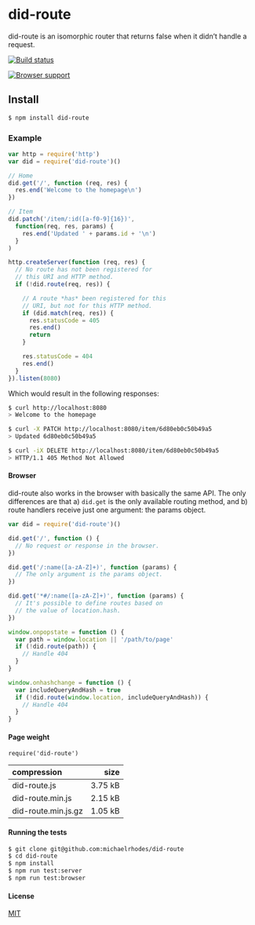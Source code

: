 # did-route

did-route is an isomorphic router that returns false when it didn’t handle a request.

[![Build status](https://travis-ci.org/michaelrhodes/did-route.svg?branch=master)](https://travis-ci.org/michaelrhodes/did-route)

[![Browser support](https://ci.testling.com/michaelrhodes/can-route.png)](https://ci.testling.com/michaelrhodes/can-route)

## Install

```sh
$ npm install did-route
```

### Example

```js
var http = require('http')
var did = require('did-route')()

// Home
did.get('/', function (req, res) {
  res.end('Welcome to the homepage\n')
})

// Item
did.patch('/item/:id([a-f0-9]{16})',
  function(req, res, params) {
    res.end('Updated ' + params.id + '\n')
  }
)

http.createServer(function (req, res) {
  // No route has not been registered for
  // this URI and HTTP method.
  if (!did.route(req, res)) { 

    // A route *has* been registered for this
    // URI, but not for this HTTP method.
    if (did.match(req, res)) {
      res.statusCode = 405
      res.end()
      return
    }

    res.statusCode = 404
    res.end()
  }
}).listen(8080)
```

Which would result in the following responses:

```sh
$ curl http://localhost:8080
> Welcome to the homepage

$ curl -X PATCH http://localhost:8080/item/6d80eb0c50b49a5
> Updated 6d80eb0c50b49a5

$ curl -iX DELETE http://localhost:8080/item/6d80eb0c50b49a5
> HTTP/1.1 405 Method Not Allowed
```

#### Browser

did-route also works in the browser with basically the same API. The only differences are that a) `did.get` is the only available routing method, and b) route handlers receive just one argument: the params object.

```js
var did = require('did-route')()

did.get('/', function () {
  // No request or response in the browser.
})

did.get('/:name([a-zA-Z]+)', function (params) {
  // The only argument is the params object.
})

did.get('*#/:name([a-zA-Z]+)', function (params) {
  // It's possible to define routes based on
  // the value of location.hash.
})

window.onpopstate = function () {
  var path = window.location || '/path/to/page'
  if (!did.route(path)) {
    // Handle 404
  }
}

window.onhashchange = function () {
  var includeQueryAndHash = true
  if (!did.route(window.location, includeQueryAndHash)) {
    // Handle 404
  }
}
```

#### Page weight

`require('did-route')`

| compression         |    size |
| :------------------ | ------: |
| did-route.js        | 3.75 kB |
| did-route.min.js    | 2.15 kB |
| did-route.min.js.gz | 1.05 kB |


#### Running the tests

```sh
$ git clone git@github.com:michaelrhodes/did-route
$ cd did-route
$ npm install
$ npm run test:server
$ npm run test:browser
```

#### License

[MIT](http://opensource.org/licenses/MIT)
